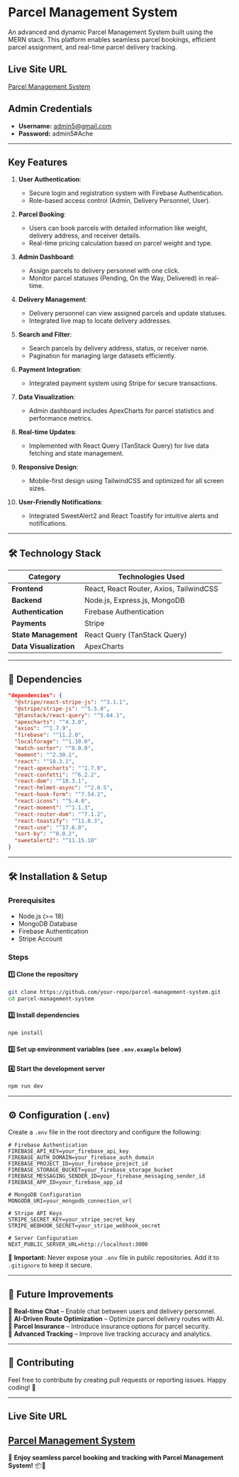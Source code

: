 # Parcel Management System

An advanced and dynamic Parcel Management System built using the MERN stack. This platform enables seamless parcel bookings, efficient parcel assignment, and real-time parcel delivery tracking.

## Live Site URL
[Parcel Management System](https://parceltrackr-24489.web.app/)

## Admin Credentials
- **Username:** admin5@gmail.com
- **Password:** admin5#Ache

---

## Key Features

1. **User Authentication**:
   - Secure login and registration system with Firebase Authentication.
   - Role-based access control (Admin, Delivery Personnel, User).

2. **Parcel Booking**:
   - Users can book parcels with detailed information like weight, delivery address, and receiver details.
   - Real-time pricing calculation based on parcel weight and type.

3. **Admin Dashboard**:
   - Assign parcels to delivery personnel with one click.
   - Monitor parcel statuses (Pending, On the Way, Delivered) in real-time.

4. **Delivery Management**:
   - Delivery personnel can view assigned parcels and update statuses.
   - Integrated live map to locate delivery addresses.

5. **Search and Filter**:
   - Search parcels by delivery address, status, or receiver name.
   - Pagination for managing large datasets efficiently.

6. **Payment Integration**:
   - Integrated payment system using Stripe for secure transactions.

7. **Data Visualization**:
   - Admin dashboard includes ApexCharts for parcel statistics and performance metrics.

8. **Real-time Updates**:
   - Implemented with React Query (TanStack Query) for live data fetching and state management.

9. **Responsive Design**:
   - Mobile-first design using TailwindCSS and optimized for all screen sizes.

10. **User-Friendly Notifications**:
    - Integrated SweetAlert2 and React Toastify for intuitive alerts and notifications.

---

## 🛠️ Technology Stack  

| Category           | Technologies Used |
|-------------------|------------------|
| **Frontend**     | React, React Router, Axios, TailwindCSS |
| **Backend**      | Node.js, Express.js, MongoDB |
| **Authentication** | Firebase Authentication |
| **Payments**     | Stripe |
| **State Management** | React Query (TanStack Query) |
| **Data Visualization** | ApexCharts |

---
## 📜 Dependencies  
```json
"dependencies": {
  "@stripe/react-stripe-js": "^3.1.1",
  "@stripe/stripe-js": "^5.5.0",
  "@tanstack/react-query": "^5.64.1",
  "apexcharts": "^4.3.0",
  "axios": "^1.7.9",
  "firebase": "^11.2.0",
  "localforage": "^1.10.0",
  "match-sorter": "^8.0.0",
  "moment": "^2.30.1",
  "react": "^18.3.1",
  "react-apexcharts": "^1.7.0",
  "react-confetti": "^6.2.2",
  "react-dom": "^18.3.1",
  "react-helmet-async": "^2.0.5",
  "react-hook-form": "^7.54.2",
  "react-icons": "^5.4.0",
  "react-moment": "^1.1.3",
  "react-router-dom": "^7.1.2",
  "react-toastify": "^11.0.3",
  "react-use": "^17.6.0",
  "sort-by": "^0.0.2",
  "sweetalert2": "^11.15.10"
}
```

---

## 🛠 Installation & Setup  

### **Prerequisites**  
- Node.js (>= 18)  
- MongoDB Database  
- Firebase Authentication  
- Stripe Account  

### **Steps**  

#### 1️⃣ Clone the repository  
```sh
git clone https://github.com/your-repo/parcel-management-system.git
cd parcel-management-system
```

#### 2️⃣ Install dependencies  
```sh
npm install
```

#### 3️⃣ Set up environment variables (see `.env.example` below)  

#### 4️⃣ Start the development server  
```sh
npm run dev
```

---

## ⚙️ Configuration (`.env`)  
Create a `.env` file in the root directory and configure the following:

```env
# Firebase Authentication
FIREBASE_API_KEY=your_firebase_api_key
FIREBASE_AUTH_DOMAIN=your_firebase_auth_domain
FIREBASE_PROJECT_ID=your_firebase_project_id
FIREBASE_STORAGE_BUCKET=your_firebase_storage_bucket
FIREBASE_MESSAGING_SENDER_ID=your_firebase_messaging_sender_id
FIREBASE_APP_ID=your_firebase_app_id

# MongoDB Configuration
MONGODB_URI=your_mongodb_connection_url

# Stripe API Keys
STRIPE_SECRET_KEY=your_stripe_secret_key
STRIPE_WEBHOOK_SECRET=your_stripe_webhook_secret

# Server Configuration
NEXT_PUBLIC_SERVER_URL=http://localhost:3000
```

🚨 **Important:** Never expose your `.env` file in public repositories. Add it to `.gitignore` to keep it secure.

---

## 🚀 Future Improvements  

🔹 **Real-time Chat** – Enable chat between users and delivery personnel.  
🔹 **AI-Driven Route Optimization** – Optimize parcel delivery routes with AI.  
🔹 **Parcel Insurance** – Introduce insurance options for parcel security.  
🔹 **Advanced Tracking** – Improve live tracking accuracy and analytics.  


---

## 🤝 Contributing  
Feel free to contribute by creating pull requests or reporting issues. Happy coding! 🚀  

---
## Live Site URL
[Parcel Management System](https://parceltrackr-24489.web.app/)
---
🚀 **Enjoy seamless parcel booking and tracking with Parcel Management System!** 📦📍
